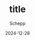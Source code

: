 ---
title: "title"
layout: layouts/advent.md
author: "Schepp"
author_bio: "bio"
date: 2024-12-28
tags: advent2024
author_links:
  - label: "Website"
    url: "https://"
    link_label: "your-web-si-te.com"
active: true
intro: "<p>intro</p>"
image: "advent24_28"
---